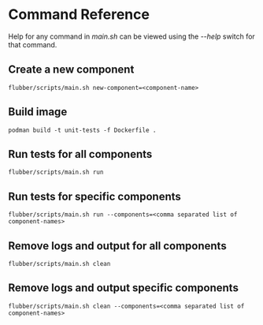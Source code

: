 # Command Reference

Help for any command in *main.sh* can be viewed using the *--help* switch for that command.

## Create a new component
```
flubber/scripts/main.sh new-component=<component-name>
```

## Build image
```
podman build -t unit-tests -f Dockerfile .
```

## Run tests for all components
```
flubber/scripts/main.sh run
```

## Run tests for specific components
```
flubber/scripts/main.sh run --components=<comma separated list of component-names>
```

## Remove logs and output for all components
```
flubber/scripts/main.sh clean
```

## Remove logs and output specific components
```
flubber/scripts/main.sh clean --components=<comma separated list of component-names>
```

